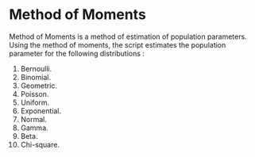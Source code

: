 # Method of Moments

Method of Moments is a method of estimation of population parameters. Using the method of moments, the script estimates the population parameter for the following distributions :  
1. Bernoulli.  
2. Binomial.  
3. Geometric.   
4. Poisson.  
5. Uniform.  
6. Exponential.  
7. Normal.   
8. Gamma.  
9. Beta.  
10. Chi-square.  








 